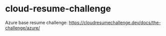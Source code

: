 # cloud-resume-challenge

Azure base resume challenge:  https://cloudresumechallenge.dev/docs/the-challenge/azure/
